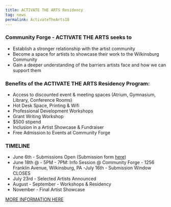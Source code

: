 ```yaml
---
title: ACTIVATE THE ARTS Residency
tag: news
permalink: ActivateTheArts18
---
```


### Community Forge - ACTIVATE THE ARTS seeks to 

- Establish a stronger relationship with the artist community 
- Become a space for artists to showcase their work to the Wilkinsburg Community 
- Gain a deeper understanding of the barriers artists face and how we can support them 

### Benefits of the ACTIVATE THE ARTS Residency Program: 

- Access to discounted event & meeting spaces (Atrium, Gymnasium, Library, Conference Rooms)
- Hot Desk Space, Printing & Wifi
- Professional Development Workshops
- Grant Writing Workshop
- $500 stipend
- Inclusion in a Artist Showcase & Fundraiser
- Free Admission to Events at Community Forge

### TIMELINE

- June 6th - Submissions Open (Submission form [here](https://goo.gl/forms/Fi4n9Xhtue8zm3fG2))
- June 18th @ - 5PM - 7PM:  Info Session @ Community Forge - 1256 Franklin Avenue, Wilkinsburg, PA
-July 16th - Submission Window CLOSES
- July 23rd - Selected Artists Announced
- August - September - Workshops & Residency
- November - Final Artist Showcase

[MORE INFORMATION HERE](https://docs.google.com/document/d/1oQHtC5T7fAuAJ8Yr_EKau34XXZmc63F1al9H0WwkggM/edit?usp=sharing)
